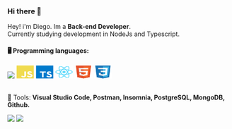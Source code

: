 ### Hi there 👋

<p align="left"> 
  Hey! i'm Diego. Im a <strong>Back-end Developer</strong>.<br>
  Currently studying development in NodeJs and Typescript.
</p>

<div style="display: inline_block">
  <h4>🖥️ Programming languages:</h4>
  <img  src="https://img.shields.io/badge/Node.js-339933?style=for-the-badge&logo=nodedotjs&logoColor=white" />
  <img height="30" width="40" src="https://raw.githubusercontent.com/devicons/devicon/master/icons/javascript/javascript-plain.svg"/>
  <img height="30" width="40" src="https://raw.githubusercontent.com/devicons/devicon/master/icons/typescript/typescript-plain.svg"/>
  <img height="30" width="40" src="https://raw.githubusercontent.com/devicons/devicon/master/icons/react/react-original.svg"/>
  <img height="30" width="40" src="https://raw.githubusercontent.com/devicons/devicon/master/icons/html5/html5-original.svg"/>
  <img height="30" width="40" src="https://raw.githubusercontent.com/devicons/devicon/master/icons/css3/css3-original.svg"/>
</div>
<br>
    
<p align="left" style="margin-top: 20">
  🔨 Tools: <strong>Visual Studio Code, Postman, Insomnia, PostgreSQL, MongoDB, Github.</strong>
</p>

<p align="left">
  <a href="mailto:diegosudolinux@gmail.com" alt="Outook">
 <img src="https://img.shields.io/badge/-Gmail-%23333?style=for-the-badge&logo=gmail&logoColor=white" target="_blank"></a>

  <a href="https://www.linkedin.com/in/diego-oliveira-00844619b/" alt="Linkedin">
  <img src="https://img.shields.io/badge/LinkedIn-0077B5?style=for-the-badge&logo=linkedin&logoColor=white" target="_blank" /></a>

 
</p>  


<!--
**Lockcrowley/Lockcrowley** is a ✨ _special_ ✨ repository because its `README.md` (this file) appears on your GitHub profile.

Here are some ideas to get you started:

- 🔭 I’m currently working on ...
- 🌱 I’m currently learning ...
- 👯 I’m looking to collaborate on ...
- 🤔 I’m looking for help with ...
- 💬 Ask me about ...
- 📫 How to reach me: ...
- 😄 Pronouns: ...
- ⚡ Fun fact: ...
-->
